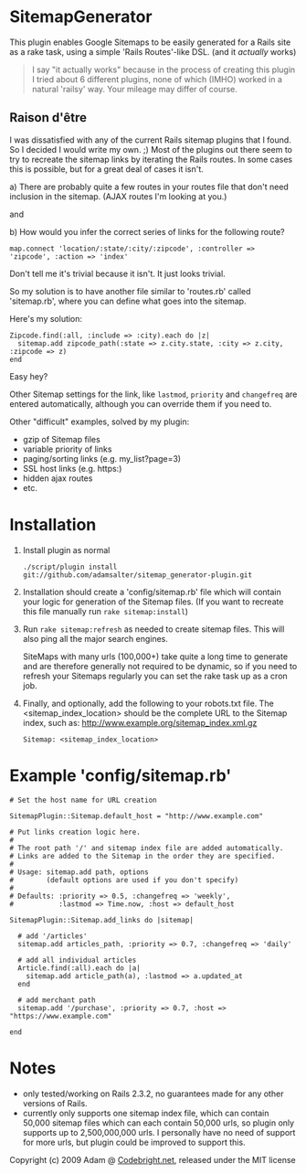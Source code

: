 SitemapGenerator
================

This plugin enables Google Sitemaps to be easily generated for a Rails site as a rake task, using a simple 'Rails Routes'-like DSL. (and it _actually_ works)

> I say "it actually works" because in the process of creating this plugin I tried about 6 different plugins, none of which (IMHO) worked in a natural 'railsy' way. Your mileage may differ of course.

Raison d'être
-------

I was dissatisfied with any of the current Rails sitemap plugins that I found. So I decided I would write my own. ;) Most of the plugins out there seem to try to recreate the sitemap links by iterating the Rails routes. In some cases this is possible, but for a great deal of cases it isn't. 

a) There are probably quite a few routes in your routes file that don't need inclusion in the sitemap. (AJAX routes I'm looking at you.)

and

b) How would you infer the correct series of links for the following route?

    map.connect 'location/:state/:city/:zipcode', :controller => 'zipcode', :action => 'index'
    
Don't tell me it's trivial because it isn't. It just looks trivial.

So my solution is to have another file similar to 'routes.rb' called 'sitemap.rb', where you can define what goes into the sitemap.

Here's my solution:

    Zipcode.find(:all, :include => :city).each do |z|
      sitemap.add zipcode_path(:state => z.city.state, :city => z.city, :zipcode => z)
    end

Easy hey?

Other Sitemap settings for the link, like `lastmod`, `priority` and `changefreq` are entered automatically, although you can override them if you need to.

Other "difficult" examples, solved by my plugin:

- gzip of Sitemap files
- variable priority of links
- paging/sorting links (e.g. my_list?page=3)
- SSL host links (e.g. https:)
- hidden ajax routes
- etc.

Installation
=======

1. Install plugin as normal

    <code>./script/plugin install git://github.com/adamsalter/sitemap_generator-plugin.git</code>

2. Installation should create a 'config/sitemap.rb' file which will contain your logic for generation of the Sitemap files. (If you want to recreate this file manually run `rake sitemap:install`)

3. Run `rake sitemap:refresh` as needed to create sitemap files. This will also ping all the major search engines.

    SiteMaps with many urls (100,000+) take quite a long time to generate and are therefore generally not required to be dynamic, so if you need to refresh your Sitemaps regularly you can set the rake task up as a cron job.

4. Finally, and optionally, add the following to your robots.txt file. The &lt;sitemap_index_location> should be the complete URL to the Sitemap index, such as: http://www.example.org/sitemap_index.xml.gz

    <code>Sitemap: &lt;sitemap_index_location></code>

Example 'config/sitemap.rb'
==========

    # Set the host name for URL creation
    
    SitemapPlugin::Sitemap.default_host = "http://www.example.com"

    # Put links creation logic here.
    #
    # The root path '/' and sitemap index file are added automatically.
    # Links are added to the Sitemap in the order they are specified.
    #
    # Usage: sitemap.add path, options
    #        (default options are used if you don't specify)
    #
    # Defaults: :priority => 0.5, :changefreq => 'weekly', 
    #           :lastmod => Time.now, :host => default_host
    
    SitemapPlugin::Sitemap.add_links do |sitemap|
    
      # add '/articles'
      sitemap.add articles_path, :priority => 0.7, :changefreq => 'daily'

      # add all individual articles
      Article.find(:all).each do |a|
        sitemap.add article_path(a), :lastmod => a.updated_at
      end

      # add merchant path
      sitemap.add '/purchase', :priority => 0.7, :host => "https://www.example.com"
      
    end

Notes
=======

- only tested/working on Rails 2.3.2, no guarantees made for any other versions of Rails.
- currently only supports one sitemap index file, which can contain 50,000 sitemap files which can each contain 50,000 urls, so plugin only supports up to 2,500,000,000 urls. I personally have no need of support for more urls, but plugin could be improved to support this.

Copyright (c) 2009 Adam @ [Codebright.net][cb], released under the MIT license

[cb]:http://codebright.net